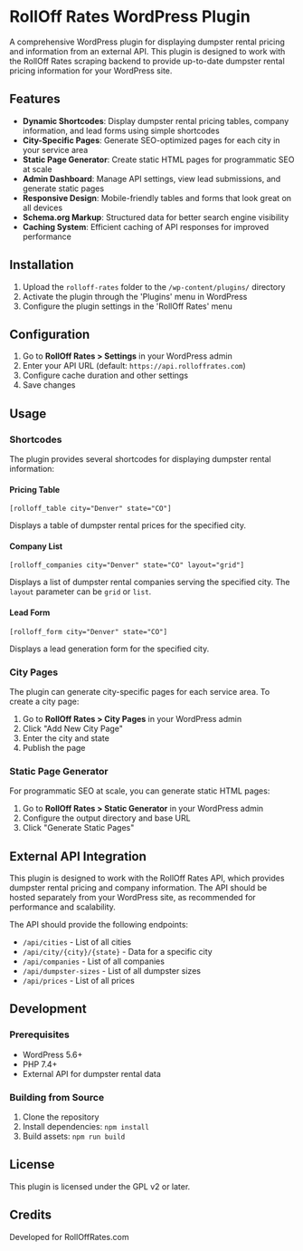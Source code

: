 # RollOff Rates WordPress Plugin

A comprehensive WordPress plugin for displaying dumpster rental pricing and information from an external API. This plugin is designed to work with the RollOff Rates scraping backend to provide up-to-date dumpster rental pricing information for your WordPress site.

## Features

- **Dynamic Shortcodes**: Display dumpster rental pricing tables, company information, and lead forms using simple shortcodes
- **City-Specific Pages**: Generate SEO-optimized pages for each city in your service area
- **Static Page Generator**: Create static HTML pages for programmatic SEO at scale
- **Admin Dashboard**: Manage API settings, view lead submissions, and generate static pages
- **Responsive Design**: Mobile-friendly tables and forms that look great on all devices
- **Schema.org Markup**: Structured data for better search engine visibility
- **Caching System**: Efficient caching of API responses for improved performance

## Installation

1. Upload the `rolloff-rates` folder to the `/wp-content/plugins/` directory
2. Activate the plugin through the 'Plugins' menu in WordPress
3. Configure the plugin settings in the 'RollOff Rates' menu

## Configuration

1. Go to **RollOff Rates > Settings** in your WordPress admin
2. Enter your API URL (default: `https://api.rolloffrates.com`)
3. Configure cache duration and other settings
4. Save changes

## Usage

### Shortcodes

The plugin provides several shortcodes for displaying dumpster rental information:

#### Pricing Table

```
[rolloff_table city="Denver" state="CO"]
```

Displays a table of dumpster rental prices for the specified city.

#### Company List

```
[rolloff_companies city="Denver" state="CO" layout="grid"]
```

Displays a list of dumpster rental companies serving the specified city. The `layout` parameter can be `grid` or `list`.

#### Lead Form

```
[rolloff_form city="Denver" state="CO"]
```

Displays a lead generation form for the specified city.

### City Pages

The plugin can generate city-specific pages for each service area. To create a city page:

1. Go to **RollOff Rates > City Pages** in your WordPress admin
2. Click "Add New City Page"
3. Enter the city and state
4. Publish the page

### Static Page Generator

For programmatic SEO at scale, you can generate static HTML pages:

1. Go to **RollOff Rates > Static Generator** in your WordPress admin
2. Configure the output directory and base URL
3. Click "Generate Static Pages"

## External API Integration

This plugin is designed to work with the RollOff Rates API, which provides dumpster rental pricing and company information. The API should be hosted separately from your WordPress site, as recommended for performance and scalability.

The API should provide the following endpoints:

- `/api/cities` - List of all cities
- `/api/city/{city}/{state}` - Data for a specific city
- `/api/companies` - List of all companies
- `/api/dumpster-sizes` - List of all dumpster sizes
- `/api/prices` - List of all prices

## Development

### Prerequisites

- WordPress 5.6+
- PHP 7.4+
- External API for dumpster rental data

### Building from Source

1. Clone the repository
2. Install dependencies: `npm install`
3. Build assets: `npm run build`

## License

This plugin is licensed under the GPL v2 or later.

## Credits

Developed for RollOffRates.com
